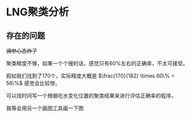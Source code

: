 # LNG聚类分析

## 存在的问题

~~调参心态炸了~~

聚类精度不够，如果一个个搜的话，感觉只有60%左右的正确率，不太可接受。

假如我们找到了170个，实际精度大概是 $\frac{170}{182} \times 60\% = 56\%$ 感觉会比较惨。

可以找时间写一个根据吃水变化位置的聚类结果来进行评估正确率的程序。

我等会用另一个画图工具画一下图

